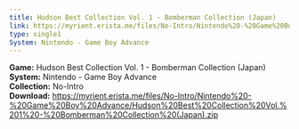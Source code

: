 ```yaml
---
title: Hudson Best Collection Vol. 1 - Bomberman Collection (Japan)
link: https://myrient.erista.me/files/No-Intro/Nintendo%20-%20Game%20Boy%20Advance/Hudson%20Best%20Collection%20Vol.%201%20-%20Bomberman%20Collection%20(Japan).zip
type: single1
System: Nintendo - Game Boy Advance
---
```

<b>Game:</b> Hudson Best Collection Vol. 1 - Bomberman Collection (Japan)<br>
<b>System:</b> Nintendo - Game Boy Advance<br>
<b>Collection:</b> No-Intro<br>
<b>Download:</b> https://myrient.erista.me/files/No-Intro/Nintendo%20-%20Game%20Boy%20Advance/Hudson%20Best%20Collection%20Vol.%201%20-%20Bomberman%20Collection%20(Japan).zip